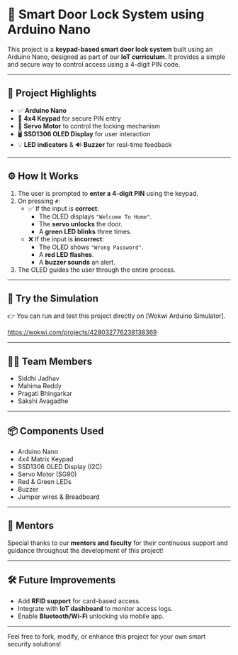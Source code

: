 # 🔐 Smart Door Lock System using Arduino Nano

This project is a **keypad-based smart door lock system** built using an Arduino Nano, designed as part of our **IoT curriculum**. It provides a simple and secure way to control access using a 4-digit PIN code.

---

## 🚀 Project Highlights

- ✅ **Arduino Nano**
- 🔢 **4x4 Keypad** for secure PIN entry
- 🔄 **Servo Motor** to control the locking mechanism
- 🖥 **SSD1306 OLED Display** for user interaction
- 💡 **LED indicators** & 🔊 **Buzzer** for real-time feedback

---

## ⚙️ How It Works

1. The user is prompted to **enter a 4-digit PIN** using the keypad.
2. On pressing `#`:
   - ✅ If the input is **correct**:
     - The OLED displays `"Welcome To Home"`.
     - The **servo unlocks** the door.
     - A **green LED blinks** three times.
   - ❌ If the input is **incorrect**:
     - The OLED shows `"Wrong Password"`.
     - A **red LED flashes**.
     - A **buzzer sounds** an alert.
3. The OLED guides the user through the entire process.

---

## 🧪 Try the Simulation

👉 You can run and test this project directly on [Wokwi Arduino Simulator].

https://wokwi.com/projects/428032776238138369

---

## 👨‍💻 Team Members

- Siddhi Jadhav
- Mahima Reddy    
- Pragati Bhingarkar  
- Sakshi Avagadhe  

---


## 📦 Components Used

- Arduino Nano  
- 4x4 Matrix Keypad  
- SSD1306 OLED Display (I2C)  
- Servo Motor (SG90)  
- Red & Green LEDs  
- Buzzer  
- Jumper wires & Breadboard


---

  
## 🙏 Mentors

Special thanks to our **mentors and faculty** for their continuous support and guidance throughout the development of this project!


---

## 🛠️ Future Improvements

- Add **RFID support** for card-based access.
- Integrate with **IoT dashboard** to monitor access logs.
- Enable **Bluetooth/Wi-Fi** unlocking via mobile app.

---

Feel free to fork, modify, or enhance this project for your own smart security solutions!

